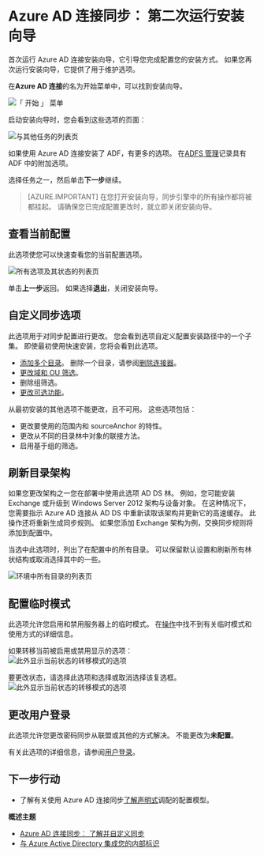 <properties
    pageTitle="Azure AD 连接同步︰ 第二次运行安装向导 |Microsoft Azure"
    description="解释如何安装向导工作第二次运行它时。"
    keywords="Azure AD 连接安装向导允许您配置第二次运行它的维护设置"
    services="active-directory"
    documentationCenter=""
    authors="andkjell"
    manager="femila"
    editor=""/>

<tags
    ms.service="active-directory"
    ms.workload="identity"
    ms.tgt_pltfrm="na"
    ms.devlang="na"
    ms.topic="article"
    ms.date="08/31/2016"
    ms.author="billmath"/>


# <a name="azure-ad-connect-sync-running-the-installation-wizard-a-second-time"></a>Azure AD 连接同步︰ 第二次运行安装向导
首次运行 Azure AD 连接安装向导，它引导您完成配置您的安装方式。 如果您再次运行安装向导，它提供了用于维护选项。

在**Azure AD 连接**的名为开始菜单中，可以找到安装向导。

![「 开始 」 菜单](./media/active-directory-aadconnectsync-installation-wizard/startmenu.png)

启动安装向导时，您会看到这些选项的页面︰

![与其他任务的列表页](./media/active-directory-aadconnectsync-installation-wizard/additionaltasks.png)

如果使用 Azure AD 连接安装了 ADF，有更多的选项。 在[ADFS 管理](active-directory-aadconnect-federation-management.md#ad-fs-management)记录具有 ADF 中的附加选项。

选择任务之一，然后单击**下一步**继续。

> [AZURE.IMPORTANT] 在您打开安装向导，同步引擎中的所有操作都将被都挂起。 请确保您已完成配置更改时，就立即关闭安装向导。

## <a name="view-current-configuration"></a>查看当前配置
此选项使您可以快速查看您的当前配置选项。

![所有选项及其状态的列表页](./media/active-directory-aadconnectsync-installation-wizard/viewconfig.png)

单击**上一步**返回。 如果选择**退出**，关闭安装向导。

## <a name="customize-synchronization-options"></a>自定义同步选项
此选项用于对同步配置进行更改。 您会看到选项自定义配置安装路径中的一个子集。 即使最初使用快速安装，您将会看到此选项。

- [添加多个目录](active-directory-aadconnect-get-started-custom.md#connect-your-directories)。 删除一个目录，请参阅[删除连接器](active-directory-aadconnectsync-service-manager-ui-connectors.md#delete)。
- [更改域和 OU 筛选](active-directory-aadconnect-get-started-custom.md#domain-and-ou-filtering)。
- 删除组筛选。
- [更改可选功能](active-directory-aadconnect-get-started-custom.md#optional-features)。

从最初安装的其他选项不能更改，且不可用。 这些选项包括︰

- 更改要使用的范围内和 sourceAnchor 的特性。
- 更改从不同的目录林中对象的联接方法。
- 启用基于组的筛选。

## <a name="refresh-directory-schema"></a>刷新目录架构
如果您更改架构之一您在部署中使用此选项 AD DS 林。 例如，您可能安装 Exchange 或升级到 Windows Server 2012 架构与设备对象。 在这种情况下，您需要指示 Azure AD 连接从 AD DS 中重新读取该架构并更新它的高速缓存。 此操作还将重新生成同步规则。 如果您添加 Exchange 架构为例，交换同步规则将添加到配置中。

当选中此选项时，列出了在配置中的所有目录。 可以保留默认设置和刷新所有林状结构或取消选择其中的一些。

![环境中所有目录的列表页](./media/active-directory-aadconnectsync-installation-wizard/refreshschema.png)

## <a name="configure-staging-mode"></a>配置临时模式
此选项允许您启用和禁用服务器上的临时模式。 在[操作](active-directory-aadconnectsync-operations.md#staging-mode)中找不到有关临时模式和使用方式的详细信息。

如果转移当前被启用或禁用显示的选项︰  
![此外显示当前状态的转移模式的选项](./media/active-directory-aadconnectsync-installation-wizard/stagingmodecurrentstate.png)

要更改状态，请选择此选项和选择或取消选择该复选框。  
![此外显示当前状态的转移模式的选项](./media/active-directory-aadconnectsync-installation-wizard/stagingmodeenable.png)

## <a name="change-user-sign-in"></a>更改用户登录
此选项允许您更改密码同步从联盟或其他的方式解决。 不能更改为**未配置**。

有关此选项的详细信息，请参阅[用户登录](active-directory-aadconnect-user-signin.md#changing-user-sign-in-method)。

## <a name="next-steps"></a>下一步行动

- 了解有关使用 Azure AD 连接同步[了解声明式](active-directory-aadconnectsync-understanding-declarative-provisioning.md)调配的配置模型。

**概述主题**

- [Azure AD 连接同步︰ 了解并自定义同步](active-directory-aadconnectsync-whatis.md)
- [与 Azure Active Directory 集成您的内部标识](active-directory-aadconnect.md)
